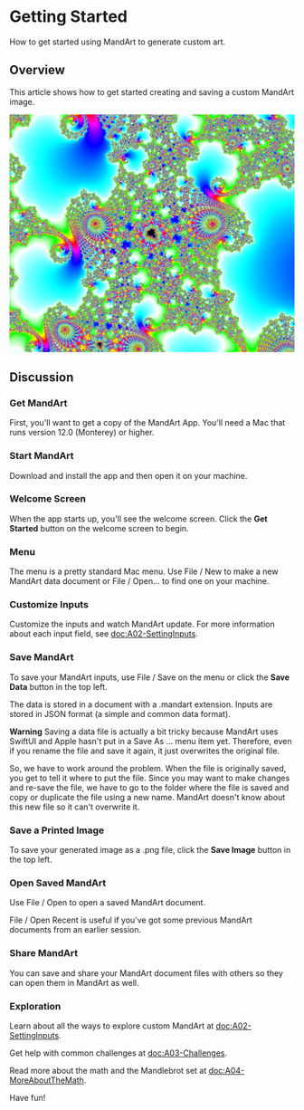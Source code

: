 # Getting Started

How to get started using MandArt to generate custom art.


## Overview

This article shows how to get started creating and saving a custom MandArt image.

![Example](mandart_a01.png)


## Discussion

### Get MandArt

First, you'll want to get a copy of the MandArt App. 
You'll need a Mac that runs version 12.0 (Monterey) or higher.

### Start MandArt

Download and install the app and then open it on your machine.

### Welcome Screen

When the app starts up, you'll see the welcome screen. 
Click the **Get Started** button on the welcome screen to begin.

### Menu

The menu is a pretty standard Mac menu. 
Use File / New to make a new MandArt data document or File / Open... to find one on your machine. 

### Customize Inputs

Customize the inputs and watch MandArt update. 
For more information about each input field, see <doc:A02-SettingInputs>.

### Save MandArt

To save your MandArt inputs, 
use File / Save on the menu or click the **Save Data** button in the top left.

The data is stored in a document with a .mandart extension.
Inputs are stored in JSON format (a simple and common data format). 

**Warning**
Saving a data file is actually a bit tricky because MandArt uses SwiftUI and Apple hasn't put in a Save As ... menu item yet. Therefore, even if you rename the file and save it again, it just overwrites the original file.

So, we have to work around the problem. When the file is originally saved, you get to tell it where to put the file. Since you may want to make changes and re-save the file, we have to go to the folder where the file is saved and copy or duplicate the file using a new name. MandArt doesn't know about this new file so it can't overwrite it.

### Save a Printed Image

To save your generated image as a .png file, click the **Save Image** button in the top left.

### Open Saved MandArt

Use File / Open to open a saved MandArt document. 

File / Open Recent is useful if you've got some previous MandArt documents from an earlier session.

### Share MandArt

You can save and share your MandArt document files with others so they can open them in MandArt as well.

### Exploration

Learn about all the ways to explore custom MandArt at <doc:A02-SettingInputs>.

Get help with common challenges at <doc:A03-Challenges>.

Read more about the math and the Mandlebrot set at <doc:A04-MoreAboutTheMath>.

Have fun! 

